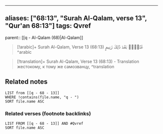 
---
aliases: ["68:13", "Surah Al-Qalam, verse 13", "Qur'an 68:13"]
tags: Qvref
---

parent:: [[q - Al-Qalam (68)|Al-Qalam]]

> [!arabic]+ Surah Al-Qalam, Verse 13 (68:13)
> <span class="quran-arabic">عُتُلٍّۭ بَعْدَ ذَٰلِكَ زَنِيمٍ</span>
^arabic

> [!translation]+ Surah Al-Qalam, Verse 13 (68:13) - Translation
> жестокому, к тому же самозванцу,
^translation



## Related notes
```dataview
LIST from [[q - 68 - 13]]
WHERE !contains(file.name, "q - ")
SORT file.name ASC
```

### Related verses (footnote backlinks)
```dataview
LIST FROM [[q - 68 - 13]] AND #Qvref
SORT file.name ASC
```

